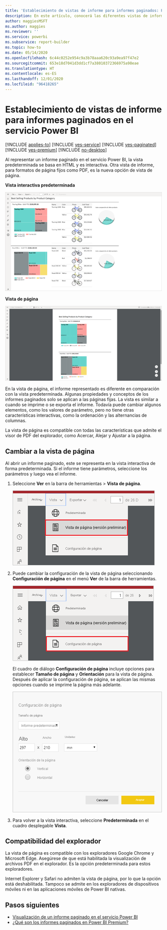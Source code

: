 ```yaml
---
title: 'Establecimiento de vistas de informe para informes paginados: Power BI'
description: En este artículo, conocerá las diferentes vistas de informes disponibles para los informes paginados en el servicio Power BI.
author: maggiesMSFT
ms.author: maggies
ms.reviewer: ''
ms.service: powerbi
ms.subservice: report-builder
ms.topic: how-to
ms.date: 05/14/2020
ms.openlocfilehash: 6c44c0252e954c9a3b78aaa620c93a9ea97f47e2
ms.sourcegitcommit: 653e18d7041d3dd1cf7a38010372366975a98eae
ms.translationtype: HT
ms.contentlocale: es-ES
ms.lasthandoff: 12/01/2020
ms.locfileid: "96418265"
---
```

# <a name="set-report-views-for-paginated-reports-in-the-power-bi-service"></a>Establecimiento de vistas de informe para informes paginados en el servicio Power BI

[!INCLUDE [applies-to](../includes/applies-to.md)] [!INCLUDE [yes-service](../includes/yes-service.md)] [!INCLUDE [yes-paginated](../includes/yes-paginated.md)] [!INCLUDE [yes-premium](../includes/yes-premium.md)] [!INCLUDE [no-desktop](../includes/no-desktop.md)] 

Al representar un informe paginado en el servicio Power BI, la vista predeterminada se basa en HTML y es interactiva. Otra vista de informe, para formatos de página fijos como PDF, es la nueva opción de vista de página.

**Vista interactiva predeterminada**

![Vista predeterminada](media/page-view/power-bi-paginated-default-view.png)

**Vista de página**

![Vista de página](media/page-view/power-bi-paginated-page-view.png)

En la vista de página, el informe representado es diferente en comparación con la vista predeterminada. Algunas propiedades y conceptos de los informes paginados solo se aplican a las páginas fijas. La vista es similar a cuando se imprime o se exporta el informe. Todavía puede cambiar algunos elementos, como los valores de parámetro, pero no tiene otras características interactivas, como la ordenación y las alternancias de columnas.

La vista de página es compatible con todas las características que admite el visor de PDF del explorador, como Acercar, Alejar y Ajustar a la página.

## <a name="switch-to-page-view"></a>Cambiar a la vista de página

Al abrir un informe paginado, este se representa en la vista interactiva de forma predeterminada. Si el informe tiene parámetros, seleccione los parámetros y luego vea el informe.

1. Seleccione **Ver** en la barra de herramientas > **Vista de página**.

    ![Cambiar a la vista de página](media/page-view/power-bi-paginated-page-view-dropdown.png)

2. Puede cambiar la configuración de la vista de página seleccionando **Configuración de página** en el menú **Ver** de la barra de herramientas. 

    ![Selección de Configuración de página](media/page-view/power-bi-paginated-page-settings-dropdown.png)
    
    El cuadro de diálogo **Configuración de página** incluye opciones para establecer **Tamaño de página** y **Orientación** para la vista de página. Después de aplicar la configuración de página, se aplican las mismas opciones cuando se imprime la página más adelante.
   
    ![Cuadro de diálogo Configuración de página](media/page-view/power-bi-paginated-page-settings-dialog.png)

3. Para volver a la vista interactiva, seleccione **Predeterminada** en el cuadro desplegable **Vista**.

## <a name="browser-support"></a>Compatibilidad del explorador

La vista de página es compatible con los exploradores Google Chrome y Microsoft Edge. Asegúrese de que está habilitada la visualización de archivos PDF en el explorador. Es la opción predeterminada para estos exploradores.

Internet Explorer y Safari no admiten la vista de página, por lo que la opción está deshabilitada. Tampoco se admite en los exploradores de dispositivos móviles ni en las aplicaciones móviles de Power BI nativas.  


## <a name="next-steps"></a>Pasos siguientes

- [Visualización de un informe paginado en el servicio Power BI](../consumer/paginated-reports-view-power-bi-service.md)
- [¿Qué son los informes paginados en Power BI Premium?](paginated-reports-report-builder-power-bi.md)
